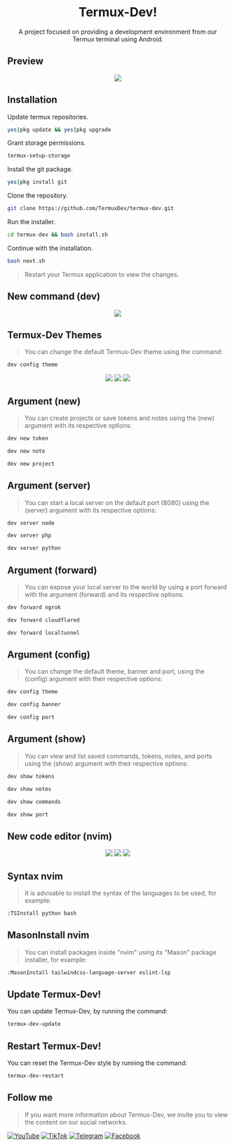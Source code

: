 <h1 align="center">Termux-Dev!</h1>
<p align="center">A project focused on providing a development environment from our Termux terminal using Android.</p>
<h2>Preview</h2>
<p align="center">
<img src="https://github.com/TermuxDev/termux-dev/blob/main/public/logo.jpg">
</p>
<h2>Installation</h2>

Update termux repositories.

```bash
yes|pkg update && yes|pkg upgrade
```

Grant storage permissions.
```bash
termux-setup-storage
```

Install the git package.
```bash
yes|pkg install git
```

Clone the repository.
```bash
git clone https://github.com/TermuxDev/termux-dev.git
```

Run the installer.
```bash
cd termux-dev && bash install.sh
```

Continue with the installation.
```bash
bash next.sh
```

> Restart your Termux application to view the changes.

<h2>New command (dev)</h2>
<p align="center">
<img src="https://github.com/TermuxDev/termux-dev/blob/main/public/dev-command.jpg">
</p>

<h2>Termux-Dev Themes</h2>

> You can change the default Termux-Dev theme using the command:

```bash
dev config theme
```

<p align="center">
<img src="https://github.com/TermuxDev/termux-dev/blob/main/public/logo-blue.jpg">
<img src="https://github.com/TermuxDev/termux-dev/blob/main/public/logo-green.jpg">
<img src="https://github.com/TermuxDev/termux-dev/blob/main/public/logo-cyan.jpg">
</p>

<h2>Argument (new)</h2>

> You can create projects or save tokens and notes using the (new) argument with its respective options:

```bash
dev new token
```

```bash
dev new note
```

```bash
dev new project
```

<h2>Argument (server)</h2>

> You can start a local server on the default port (8080) using the (server) argument with its respective options:

```bash
dev server node
```

```bash
dev server php
```

```bash
dev server python
```

<h2>Argument (forward)</h2>

> You can expose your local server to the world by using a port forward with the argument (forward) and its respective options.

```bash
dev forward ngrok
```

```bash
dev forward cloudflared
```

```bash
dev forward localtunnel
```

<h2>Argument (config)</h2>

> You can change the default theme, banner and port, using the (config) argument with their respective options:

```bash
dev config theme
```

```bash
dev config banner
```

```bash
dev config port
```

<h2>Argument (show)</h2>

> You can view and list saved commands, tokens, notes, and ports using the (show) argument with their respective options:

```bash
dev show tokens
```

```bash
dev show notes
```

```bash
dev show commands
```

```bash
dev show port
```

<h2>New code editor (nvim)</h2>
<p align="center">
<img src="https://github.com/TermuxDev/termux-dev/blob/main/public/nvim-alt-h.jpg">
<img src="https://github.com/TermuxDev/termux-dev/blob/main/public/nvim-alt-i.jpg">
<img src="https://github.com/TermuxDev/termux-dev/blob/main/public/nvim-ctrl-n.jpg">
</p>

<h2>Syntax nvim</h2>

> It is advisable to install the syntax of the languages to be used, for example:

```bash
:TSInstall python bash
```

<h2>MasonInstall nvim</h2>

> You can install packages inside "nvim" using its "Mason" package installer, for example:

```bash
:MasonInstall tailwindcss-language-server eslint-lsp
```

<h2>Update Termux-Dev!</h2>

You can update Termux-Dev, by running the command:

```bash
termux-dev-update
```

<h2>Restart Termux-Dev!</h2>

You can reset the Termux-Dev style by running the command:

```bash
termux-dev-restart
```

<h2>Follow me</h2>

> If you want more information about Termux-Dev, we invite you to view the content on our social networks.

<p align="left">
  <a href="https://youtube.com/@TermuxxDev"><img alt="YouTube" src="https://img.shields.io/badge/YouTube-%23c4302b"></a>
  <a href="https://tiktok.com/@termuxxdev"><img alt="TikTok" src="https://img.shields.io/badge/TikTok-black"></a>
  <a href="https://t.me/termuxxdev"><img alt="Telegram" src="https://img.shields.io/badge/Telegram-%23229ED9"></a>
  <a href="https://www.facebook.com/termuxxdev"><img alt="Facebook" src="https://img.shields.io/badge/Facebook-%233b5998"></a>
</p>

